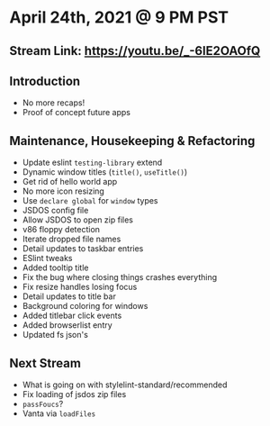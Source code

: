 # April 24th, 2021 @ 9 PM PST

## Stream Link: https://youtu.be/_-6lE2OAOfQ

## Introduction

- No more recaps!
- Proof of concept future apps

## Maintenance, Housekeeping & Refactoring

- Update eslint `testing-library` extend
- Dynamic window titles (`title()`, `useTitle()`)
- Get rid of hello world app
- No more icon resizing
- Use `declare global` for `window` types
- JSDOS config file
- Allow JSDOS to open zip files
- v86 floppy detection
- Iterate dropped file names
- Detail updates to taskbar entries
- ESlint tweaks
- Added tooltip title
- Fix the bug where closing things crashes everything
- Fix resize handles losing focus
- Detail updates to title bar
- Background coloring for windows
- Added titlebar click events
- Added browserlist entry
- Updated fs json's

## Next Stream

- What is going on with stylelint-standard/recommended
- Fix loading of jsdos zip files
- `passFoucs`?
- Vanta via `loadFiles`
